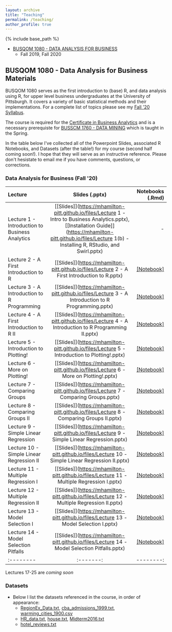 ```yaml
---
layout: archive
title: "Teaching"
permalink: /teaching/
author_profile: true
---
```


{% include base_path %}


* [BUSQOM 1080 - DATA ANALYSIS FOR BUSINESS](https://catalog.upp.pitt.edu/preview_course.php?catoid=132&coid=726332)
  * Fall 2019, Fall 2020
  
## BUSQOM 1080 - Data Analysis for Business Materials

BUSQOM 1080 serves as the first introduction to (base) R, and data analysis using R, for upper level business undergraduates at the University of Pittsburgh. It covers a variety of basic statistical methods and their implementations. For a complete list of topics please see my [Fall '20 Syllabus](https://mhamilton-pitt.github.io/files/Syllabus.pdf). 

The course is required for the [Certificate in Business Analytics](https://cba.pitt.edu/academics/certificates/certificate-program-in-business-analytics/) and is a necessary prerequiste for [BUSSCM 1760 - DATA MINING](https://catalog.upp.pitt.edu/preview_course.php?catoid=132&coid=720282) which is taught in the Spring.

In the table below I've collected all of the Powerpoint Slides, associated R Notebooks, and Datasets (after the table!) for my course (second half coming soon!). I hope that they will serve as an instructive reference. Please don't hesistate to email me if you have comments, questions, or corrections.

### Data Analysis for Business (Fall '20)

| Lecture | Slides (.pptx) | Notebooks (.Rmd) |
|:--------|:-------:|--------:|
| Lecture 1 - Introduction to Business Analytics   | [[Slides]](https://mhamilton-pitt.github.io/files/Lecture 1 - Intro to Business Analytics.pptx), [[Installation Guide]](https://mhamilton-pitt.github.io/files/Lecture 1(b) - Installing R, RStudio, and Swirl.pptx)    | -   |
| Lecture 2 - A First Introduction to R   | [[Slides]](https://mhamilton-pitt.github.io/files/Lecture 2 - A First Introduction to R.pptx)    | [[Notebook]](https://rpubs.com/mhamilton/696447)   |
| Lecture 3 - A Introduction to R Programming  | [[Slides]](https://mhamilton-pitt.github.io/files/Lecture 3 - A Introduction to R Programming.pptx)    | [[Notebook]](https://rpubs.com/mhamilton/696448)   |
| Lecture 4 - A First Introduction to R II  | [[Slides]](https://mhamilton-pitt.github.io/files/Lecture 4 - A Introduction to R Programming II.pptx)    | [[Notebook]](https://rpubs.com/mhamilton/696449)   |
| Lecture 5 - Introduction to Plotting!   | [[Slides]](https://mhamilton-pitt.github.io/files/Lecture 5 - Introduction to Plotting!.pptx)    | [[Notebook]](https://rpubs.com/mhamilton/696852)   |
| Lecture 6 - More on Plotting!   | [[Slides]](https://mhamilton-pitt.github.io/files/Lecture 6 - More on Plotting!.pptx)    | [[Notebook]](https://rpubs.com/mhamilton/696853)   |
| Lecture 7 - Comparing Groups   | [[Slides]](https://mhamilton-pitt.github.io/files/Lecture 7 - Comparing Groups.pptx)    | [[Notebook]](https://rpubs.com/mhamilton/696854)   |
| Lecture 8 - Comparing Groups II   | [[Slides]](https://mhamilton-pitt.github.io/files/Lecture 8 - Comparing Groups II.pptx)    | [[Notebook]](https://rpubs.com/mhamilton/696855)   |
| Lecture 9 - Simple Linear Regression   | [[Slides]](https://mhamilton-pitt.github.io/files/Lecture 9 - Simple Linear Regression.pptx)    | [[Notebook]](https://rpubs.com/mhamilton/696856)   |
| Lecture 10 - Simple Linear Regression II   | [[Slides]](https://mhamilton-pitt.github.io/files/Lecture 10 - Simple Linear Regression II.pptx)    | [[Notebook]](https://rpubs.com/mhamilton/696857)   |
| Lecture 11 - Multiple Regression I   | [[Slides]](https://mhamilton-pitt.github.io/files/Lecture 11 - Multiple Regression I.pptx)    | [[Notebook]](https://rpubs.com/mhamilton/696859)   |
| Lecture 12 - Multiple Regression II   | [[Slides]](https://mhamilton-pitt.github.io/files/Lecture 12 - Multiple Regression II.pptx)    | [[Notebook]](https://rpubs.com/mhamilton/696867)   |
| Lecture 13 - Model Selection I   | [[Slides]](https://mhamilton-pitt.github.io/files/Lecture 13 - Model Selection I.pptx)    | [[Notebook]](https://rpubs.com/mhamilton/696868)   |
| Lecture 14 - Model Selection Pitfalls   | [[Slides]](https://mhamilton-pitt.github.io/files/Lecture 14 - Model Selection Pitfalls.pptx)    | [[Notebook]](https://rpubs.com/mhamilton/696869)   |
|:--------|:-------:|--------:|

Lectures 17-25 are *coming soon*

### Datasets

* Below I list the datasets referenced in the course, in order of appearance:
  * [RegionEx_Data.txt](https://mhamilton-pitt.github.io/files/RegionEx_Data.txt), [cba_admissions_1999.txt](https://mhamilton-pitt.github.io/files/cba_admissions_1999.txt), [warming_cities_1900.csv](https://mhamilton-pitt.github.io/files/mlb.txt)
  * [HR_data.txt](https://mhamilton-pitt.github.io/files/HR_data.txt), [house.txt](https://mhamilton-pitt.github.io/files/house.txt), [Midterm2016.txt](https://mhamilton-pitt.github.io/files/Midterm2016.txt) 
  * [hotel_reviews.txt](https://mhamilton-pitt.github.io/files/hotel_reviews.txt) 

